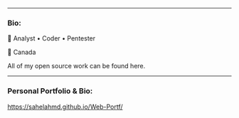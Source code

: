 
<hr>

### Bio:
🏢 Analyst • Coder • Pentester

📍 Canada

All of my open source work can be found here.

<hr>

### Personal Portfolio & Bio:

https://sahelahmd.github.io/Web-Portf/

<!--
**shailahmed44/shailahmed44** is a ✨ _special_ ✨ repository because its `README.md` (this file) appears on your GitHub profile.

Here are some ideas to get you started:

- 🔭 I’m currently working on ...
- 🌱 I’m currently learning ...
- 👯 I’m looking to collaborate on ...
- 🤔 I’m looking for help with ...
- 💬 Ask me about ...
- 📫 How to reach me: ...
- 😄 Pronouns: ...
- ⚡ Fun fact: ...
-->
